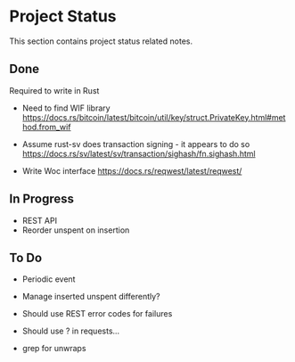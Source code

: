
# Project Status
This section contains project status related notes.



## Done
Required to write in Rust
* Need to find WIF library
https://docs.rs/bitcoin/latest/bitcoin/util/key/struct.PrivateKey.html#method.from_wif

* Assume rust-sv does transaction signing - it appears to do so
https://docs.rs/sv/latest/sv/transaction/sighash/fn.sighash.html

* Write Woc interface
https://docs.rs/reqwest/latest/reqwest/


## In Progress
* REST API
* Reorder unspent on insertion

## To Do
* Periodic event
* Manage inserted unspent differently?

* Should use REST error codes for failures
* Should use ? in requests...
* grep for unwraps